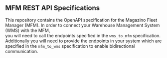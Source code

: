 ## MFM REST API Specifications

This repository contains the OpenAPI specification for the Magazino Fleet Manager (MFM). In order to connect your Warehouse Management System (WMS) with the MFM,  
you will need to call the endpoints specified in the `wms_to_mfm` specification. Additionally you will need to provide the endpoints in your system which are  
specified in the `mfm_to_wms` specification to enable bidirectional communication.
